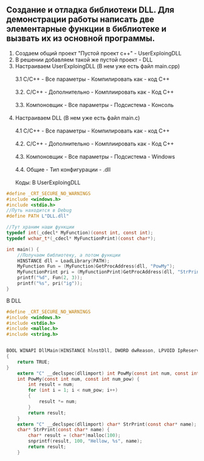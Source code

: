 ## Создание и отладка библиотеки DLL. Для демонстрации работы написать две элементарные функции в библиотеке и вызвать их из основной программы.

1. Создаем общий проект "Пустой проект c++" - UserExploingDLL 
2. В решении добавляем такой же пустой проект - DLL
3. Настраиваем UserExploingDLL (В нем уже есть файл main.cpp) <br /> <br />
3.1 C/C++ - Все параметры - Компилировать как - код С++ <br /> <br />
3.2. С/C++ - Дополнительно - Комплиировать как - Код C++ <br /> <br />
3.3. Компоновщик - Все параметры - Подсистема - Консоль <br /> <br />
4. Настраиваем DLL (В нем уже есть файл main.c) <br /> <br />
4.1 C/C++ - Все параметры - Компилировать как - код С++ <br /> <br />
4.2. С/C++ - Дополнительно - Комплиировать как - Код C++ <br /> <br />
4.3. Компоновщик - Все параметры - Подсистема - Windows <br /> <br />
4.4. Общие - Тип конфигурации - .dll <br /> <br />
Коды:
В UserExploingDLL
```C
#define _CRT_SECURE_NO_WARNINGS
#include <windows.h>
#include <stdio.h>
//Путь находится в Debug
#define PATH L"DLL.dll"

//Тут храним наши функции
typedef int(_cdecl* MyFunction)(const int, const int);
typedef wchar_t*(_cdecl* MyFunctionPrint)(const char*);

int main() {
	//Получаем библиотеку, а потом функции
	HINSTANCE dll = LoadLibrary(PATH);
	MyFunction Fun = (MyFunction)GetProcAddress(dll, "PowMy");
	MyFunctionPrint pri = (MyFunctionPrint)GetProcAddress(dll, "StrPrint");
	printf("%d", Fun(2, 3));
	printf("%s", pri("ig"));
}
```
В DLL
```C
#define _CRT_SECURE_NO_WARNINGS
#include <windows.h>
#include <stdio.h>
#include <malloc.h>
#include <string.h>


BOOL WINAPI DllMain(HINSTANCE hlnstDll, DWORD dwReason, LPVOID IpReserved)
{
	return TRUE;
}
	extern "C" __declspec(dllimport) int PowMy(const int num, const int num_pow);
	int PowMy(const int num, const int num_pow) {
		int result = num;
		for (int i = 1; i < num_pow; i++)
		{
			result *= num;
		}
		return result;
	}
	extern "C" __declspec(dllimport) char* StrPrint(const char* name);
	char* StrPrint(const char* name) {
		char* result = (char*)malloc(100);
		snprintf(result, 100, "Hellow, %s", name);
		return result;
	}
```

